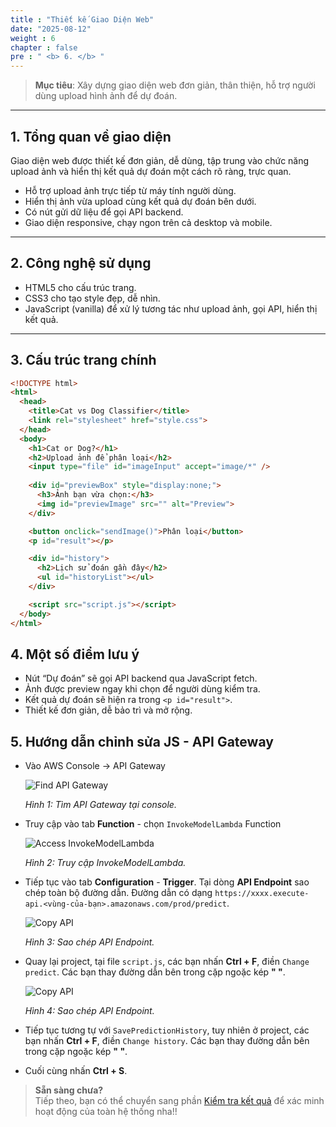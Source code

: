 ```yaml
---
title : "Thiết kế Giao Diện Web"
date: "2025-08-12"
weight : 6
chapter : false
pre : " <b> 6. </b> "
---
```


> **Mục tiêu**: Xây dựng giao diện web đơn giản, thân thiện, hỗ trợ người dùng upload hình ảnh để dự đoán.

---

## 1. Tổng quan về giao diện

Giao diện web được thiết kế đơn giản, dễ dùng, tập trung vào chức năng upload ảnh và hiển thị kết quả dự đoán một cách rõ ràng, trực quan.

- Hỗ trợ upload ảnh trực tiếp từ máy tính người dùng.
- Hiển thị ảnh vừa upload cùng kết quả dự đoán bên dưới.
- Có nút gửi dữ liệu để gọi API backend.
- Giao diện responsive, chạy ngon trên cả desktop và mobile.

---

## 2. Công nghệ sử dụng

- HTML5 cho cấu trúc trang.
- CSS3 cho tạo style đẹp, dễ nhìn.
- JavaScript (vanilla) để xử lý tương tác như upload ảnh, gọi API, hiển thị kết quả.

---

## 3. Cấu trúc trang chính

```html
<!DOCTYPE html>
<html>
  <head>
    <title>Cat vs Dog Classifier</title>
    <link rel="stylesheet" href="style.css">
  </head>
  <body>
    <h1>Cat or Dog?</h1>
    <h2>Upload ảnh để phân loại</h2>
    <input type="file" id="imageInput" accept="image/*" />
    
    <div id="previewBox" style="display:none;">
      <h3>Ảnh bạn vừa chọn:</h3>
      <img id="previewImage" src="" alt="Preview">
    </div>

    <button onclick="sendImage()">Phân loại</button>
    <p id="result"></p>

    <div id="history">
      <h2>Lịch sử đoán gần đây</h2>
      <ul id="historyList"></ul>
    </div>

    <script src="script.js"></script>
  </body>
</html>
```

## 4. Một số điểm lưu ý
- Nút “Dự đoán” sẽ gọi API backend qua JavaScript fetch.
- Ảnh được preview ngay khi chọn để người dùng kiểm tra.
- Kết quả dự đoán sẽ hiện ra trong `<p id="result">`.
- Thiết kế đơn giản, dễ bảo trì và mở rộng.

## 5. Hướng dẫn chỉnh sửa JS - API Gateway

- Vào AWS Console → API Gateway

  ![Find API Gateway](/images/6.web/web-1.png)  

  *Hình 1: Tìm API Gateway tại console.*

- Truy cập vào tab **Function** - chọn `InvokeModelLambda` Function

  ![Access InvokeModelLambda](/images/6.web/web-2.png)  

  *Hình 2: Truy cập InvokeModelLambda.*

- Tiếp tục vào tab **Configuration** - **Trigger**. Tại dòng **API Endpoint** sao chép toàn bộ đường dẫn. Đường dẫn có dạng `https://xxxx.execute-api.<vùng-của-bạn>.amazonaws.com/prod/predict`.

  ![Copy API](/images/6.web/web-3.png)  

  *Hình 3: Sao chép API Endpoint.*

- Quay lại project, tại file `script.js`, các bạn nhấn **Ctrl + F**, điền `Change predict`. Các bạn thay đường dẫn bên trong cặp ngoặc kép **" "**.

  ![Copy API](/images/6.web/web-4.png)  

  *Hình 4: Sao chép API Endpoint.*

- Tiếp tục tương tự với `SavePredictionHistory`, tuy nhiên ở project, các bạn nhấn **Ctrl + F**, điền `Change history`. Các bạn thay đường dẫn bên trong cặp ngoặc kép **" "**.

- Cuối cùng nhấn **Ctrl + S**.

> **Sẵn sàng chưa?**  
> Tiếp theo, bạn có thể chuyển sang phần [Kiểm tra kết quả](/7-check-result/) để xác minh hoạt động của toàn hệ thống nha!!